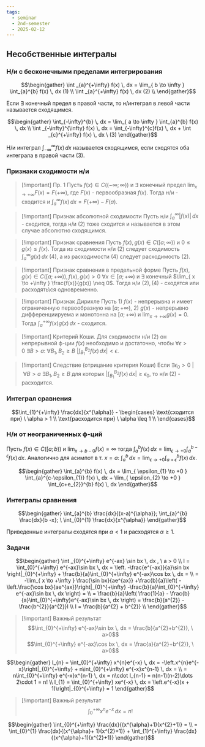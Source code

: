 ```yaml
---
tags:
  - seminar
  - 2nd-semester
  - 2025-02-12
---
```


## Несобственные интегралы

### Н/и с бесконечными пределами интегрирования

$$\begin{gather}
\int _{a}^{+\infty} f(x) \, dx  = \lim_{ b \to \infty } \int_{a}^{b} f(x) \, dx (1) \\
\int _{a}^{+\infty} f(x) \, dx (2) \\
\end{gather}$$

Если $\exists$ конечный предел в правой части, то н/интеграл в левой части называется сходящимся.

$$\begin{gather}
\int_{-\infty}^{b} \, dx = \lim_{ a \to \infty } \int_{a}^{b} f(x) \, dx  \\
\int _{-\infty}^{\infty} f(x) \, dx = \int_{-\infty}^{c}f(x) \, dx  + \int _{c}^{+\infty} f(x) \, dx \ (3)
\end{gather}$$

Н/и интеграл $\int _{-\infty}^{\infty}f(x) \, dx$ называется сходящимся, если сходятся оба интеграла в правой части $(3)$.

### Признаки сходимости н/и


> [!important] Пр. 1
> Пусть $f(x) \in C((-\infty; \infty))$ и $\exists$ конечный предел $\lim_{ x \to +\infty } F(x) = F(+\infty)$, где $F(x)$ - первообразная $f(x)$. Тогда н/и - сходится и $\int _{a}^{\infty} f(x) \, dx = F(+\infty) -F(a)$.

> [!important] Признак абсолютной сходимости
> Пусть н/и $\int_{a}^{\infty}|f(x)| \, dx$ - сходится, тогда н/и $(2)$ тоже сходится и называется в этом случае абсолютно сходящимся.

> [!important] Признак сравнения
> Пусть $f(x), g(x) \in C([a; \infty))$ и $0\leq g(x)\leq f(x)$. Тогда из сходимости н/и $(2)$ следует сходимость $\int_{a}^{\infty} g(x) \, dx \ (4)$, а из расходимости $(4)$ следует расходимость $(2)$.

> [!important] Признак сравнения в предельной форме
> Пусть $f(x), g(x) \in C([a; +\infty)), f(x), g(x) > 0 \ \forall x \in [a; +\infty)$ и $\exists$ конечный $\lim_{ x \to +\infty } \frac{f(x)}{g(x)} \neq 0$. Тогда н/и $(2), (4)$ - сходятся или расходять\ся одновременно.

> [!important] Признак Дирихле
> Пусть 1) $f(x)$ - непрерывна и имеет ограниченную первообразную на $[a; +\infty)$, 2) $g(x)$ - непрерывно дифференциируема и монотонна на $[a;+\infty)$ и $\lim_{ x \to +\infty } g(x) = 0$. Тогда $\int _{a}^{+\infty}f(x)g(x) \, dx$ - сходится.

> [!important] Критерий Коши.
> Для сходимости н/и $(2)$ он непрерывной ф-ции $f(x)$ необходимо и достаточно, чтобы $\forall \epsilon > 0 \ \exists B > a : \ \forall B_{1},B_{2}\geq B \ \left| \int_{B_{1}}^{B_{2}} f(x) \, dx \right| < \epsilon$.

> [!important] Следствие (отрицание критерия Коши)
> Если $\exists \epsilon_{0}>0 \ | \ \forall B > a \ \exists B_{1}, B_{2} \geq B$ для которых $\left| \int_{B_{1}}^{B_{2}} f(x) \, dx \right| \geq \epsilon_{0}$, то н/и $(2)$ - расходится.

### Интеграл сравнения

$$\int_{1}^{+\infty} \frac{dx}{x^{\alpha}} - \begin{cases}
\text{сходится при} \ \alpha > 1 \\
\text{расходится при} \ \alpha \leq 1 \\
\end{cases}$$

### Н/и от неограниченных ф-ций

Пусть $f(x) \in C([a;b))$ и $\lim_{ x \to b-0 } f(x) = \infty$ тогда $\int_{a}^{b} f(x) \, dx = \lim_{ \epsilon \to +0 } \int_{a}^{b-\epsilon} f(x) \, dx$. Аналогично для асимпот в т. $x = a$: $\int_{a}^{b} \, dx = \lim_{ \epsilon \to +0 } \int _{a+\epsilon}^{b} f(x)\, dx$.

$$\begin{gather}
\int_{a}^{b} f(x) \, dx = \lim_{ \epsilon_{1} \to +0 }  \int_{a}^{c-\epsilon_{1}} f(x) \, dx + \lim_{ \epsilon_{2} \to +0 } \int_{c+e_{2}}^{b} f(x) \, dx 
\end{gather}$$

### Интегралы сравнения

$$\begin{gather}
\int_{a}^{b} \frac{dx}{(x-a)^{\alpha}}; \int_{a}^{b} \frac{dx}{b -x}; \ \int_{0}^{1} \frac{dx}{x^{\alpha}}
\end{gather}$$

Приведенные интегралы сходятся при $\alpha< 1$ и расходятся $\alpha\geq 1$.

### Задачи

$$\begin{gather}
\int _{0}^{+\infty} e^{-ax} \sin bx \, dx , \ a > 0 \\
I = \int_{0}^{+\infty} e^{-ax}\sin bx \, dx = \left. -\frac{e^{-ax}}{a}\sin bx \right|_{0}^{+\infty} + \frac{b}{a}\int_{0}^{+\infty} e^{-ax}\cos bx \, dx = \\ = -\lim_{ x \to +\infty } \frac{\sin bx}{ae^{ax}} +\frac{b}{a}\left( -\left.\frac{\cos bx}{ae^{ax}}\right|_{0}^{+\infty}  -\frac{b}{a}\int_{0}^{+\infty} e^{-ax}\sin bx \, dx \right) = \\
= \frac{b}{a}\left( \frac{1}{a} - \frac{b}{a}\int_{0}^{+\infty}e^{-ax}\sin bx \, dx  \right) = \frac{b}{a^{2}} - \frac{b^{2}}{a^{2}}I \\
I = \frac{b}{a^{2} + b^{2}} \\
\end{gather}$$

> [!important] Важный результат
> $$\int_{0}^{+\infty} e^{-ax}\sin bx \, dx = \frac{b}{a^{2}+b^{2}}, \ a>0$$
> $$\int_{0}^{+\infty} e^{-ax}\cos bx \, dx = \frac{a}{a^{2}+b^{2}}, \ a>0$$

$$\begin{gather}
I_{n} = \int_{0}^{+\infty} x^{n}e^{-x} \, dx = -\left.x^{n}e^{-x}\right|_{0}^{+\infty} + n\int_{0}^{+\infty} e^{-x}x^{n-1} \, dx = \\
= n\int_{0}^{+\infty} e^{-x}x^{n-1} \, dx = n\cdot I_{n-1} = n(n-1)(n-2)\dots 2\cdot 1 = n! \\
I_{1} = \int_{0}^{+\infty} xe^{-x} \, dx = \left.e^{-x}(x + 1)\right|_{0}^{+\infty} = 1
\end{gather}$$

> [!important] Важный результат
> $$\int_{0}^{+\infty} x^{n}e^{-x} \, dx = n!$$

$$\begin{gather}
\int_{0}^{+\infty} \frac{dx}{(x^{\alpha}+1)(x^{2}+1)} = \\
= \int_{0}^{1} \frac{dx}{(x^{\alpha}+ 1)(x^{2}+1)} + \int_{1}^{+\infty} \frac{dx}{(x^{\alpha}+1)(x^{2}+1)}
\end{gather}$$